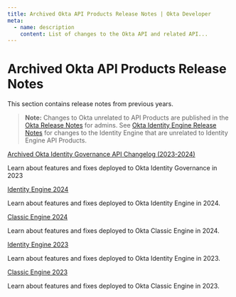 ```yaml
---
title: Archived Okta API Products Release Notes | Okta Developer
meta:
  - name: description
    content: List of changes to the Okta API and related API...
---
```


# Archived Okta API Products Release Notes

This section contains release notes from previous years.

> **Note:** Changes to Okta unrelated to API Products are published in the [Okta Release Notes](https://help.okta.com/okta_help.htm?id=ext_okta_relnotes) for admins. See [Okta Identity Engine Release Notes](https://help.okta.com/okta_help.htm?type=oie&id=csh-oie-rn) for changes to the Identity Engine that are unrelated to Identity Engine API Products.

[Archived Okta Identity Governance API Changelog (2023-2024)](/docs/release-notes/archive/oig-changelog.html)

Learn about features and fixes deployed to Okta Identity Governance in 2023

[Identity Engine 2024](/docs/release-notes/2024-okta-identity-engine/)

Learn about features and fixes deployed to Okta Identity Engine in 2024.

[Classic Engine 2024](/docs/release-notes/2024/)

Learn about features and fixes deployed to Okta Classic Engine in 2024.

[Identity Engine 2023](/docs/release-notes/2023-okta-identity-engine/)

Learn about features and fixes deployed to Okta Identity Engine in 2023.

[Classic Engine 2023](/docs/release-notes/2023/)

Learn about features and fixes deployed to Okta Classic Engine in 2023.
